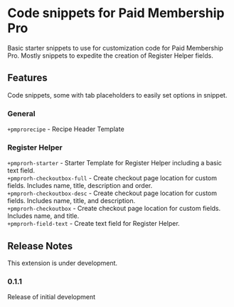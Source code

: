 # Code snippets for Paid Membership Pro

Basic starter snippets to use for customization code for Paid Membership Pro. Mostly snippets to expedite the creation of Register Helper fields.

## Features

Code snippets, some with tab placeholders to easily set options in snippet.

### General

`+pmprorecipe` - Recipe Header Template

### Register Helper

`+pmprorh-starter` - Starter Template for Register Helper including a basic text field. \
`+pmprorh-checkoutbox-full` - Create checkout page location for custom fields. Includes name, title, description and order.\
`+pmprorh-checkoutbox-desc` - Create checkout page location for custom fields. Includes name, title, and description.\
`+pmprorh-checkoutbox` - Create checkout page location for custom fields. Includes name, and title.\
`+pmprorh-field-text` - Create text field for Register Helper.


## Release Notes

This extension is under development.

### 0.1.1

Release of initial development

